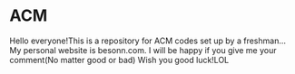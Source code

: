 # ACM
Hello everyone!This is a repository for ACM codes set up by a freshman...
My personal website is besonn.com.
I will be happy if you give me your comment(No matter good or bad)
Wish you good luck!LOL
